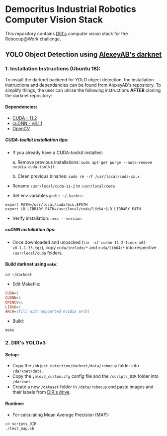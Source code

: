 # Democritus Industrial Robotics Computer Vision Stack
This repository contains [DIR's](http://dir.com.gr/) computer vision stack for the Robocup@Work challenge.
## YOLO Object Detection using [AlexeyAB's darknet](https://github.com/AlexeyAB/darknet)

### 1. Installation Instructions (Ubuntu 18):
 
To install the darknet backend for YOLO object detection, the installation instructions and dependancies can be found from AlexeyAB's repository. To simplify things, the user can utilise the following instructions **AFTER** cloning the darknet repository:

#### Dependencies:

 * [CUDA - 11.2](https://developer.nvidia.com/cuda-downloads?target_os=Linux&target_arch=x86_64&target_distro=Ubuntu&target_version=1804&target_type=deblocal)
 * [cuDNN - v8.1.1](https://developer.nvidia.com/rdp/cudnn-download)
 * [OpenCV](https://docs.opencv.org/master/d7/d9f/tutorial_linux_install.html)


##### CUDA-toolkit installation tips:

 * If you already have a CUDA-toolkit installed:
	
	a. Remove previous installations:
  `sudo apt-get purge --auto-remove nvidia-cuda-toolkit`

	b. Clean previous binaries:
  `sudo rm -rf /usr/local/cuda-xx.x`

 * Rename `/usr/local/cuda-11-2` to `/usr/local/cuda`
 
 * Set env variables `gedit ~/.bashrc`:
	
  ```
  export PATH=/usr/local/cuda/bin:$PATH
  export LD_LIBRARY_PATH=/usr/local/cuda/lib64:$LD_LIBRARY_PATH
  ```
 
* Verify installation:
 `nvcc --version`	


##### cuDNN installation tips:

 * Once downloaded and unpacked (`tar -xf cudnn-11.2-linux-x64-v8.1.1.33.tgz`), copy `cuda/include/*` and `cuda/lib64/*` into respective `/usr/local/cuda` folders.


#### Build darknet using `make`:
 
```
cd ~/darknet
```
 
* Edit Makefile:
```ini
CUDA=1
CUDNN=1
OPENCV=1
LIBSO=1
ARCH=(fill with supported nvidia arch)
```

* Build:
```
make
```


### 2. DIR's YOLOv3

#### Setup:

 * Copy the `/object_detection/darknet/data/robocup` folder into `/darknet/data`.
 * Copy the `yolov3_custom.cfg` config file and the `/scripts_DIR` folder into `/darknet`.
 * Create a new `/dataset` folder in `/data/robocup` and paste images and their labels from [DIR's    drive]().

#### Runtime:

 * For calculating Mean Average Precision (MAP):
 ```bash
 cd scripts_DIR
 ./test_map.sh
 ```
 
 




	



